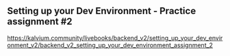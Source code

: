 ## Setting up your Dev Environment - Practice assignment #2

https://kalvium.community/livebooks/backend_v2/setting_up_your_dev_environment_v2/backend_v2_setting_up_your_dev_environment_assignment_2
